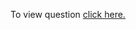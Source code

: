 To view question <a href="https://leetcode.com/problems/clone-graph/description/" target="_blank">click here.</a>